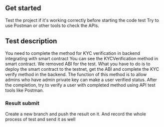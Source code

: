 
## Get started

Test the project if it's working correctly before starting the code test
Try to use Postman or other tools to check the APIs.

## Test description

You need to complete the method for KYC verification in backend integrating with smart contract
You can see the KYCVerification method in smart contract. We removed ABI for the test.
What you have to do is to deploy the smart contract to the testnet, get the ABI and complete the KYC verify method in the backend.
The function of this method is to allow admins who have admin private key can make a user verified status.
After the completion, try to verify a user with completed method using API test tools like Postman.

### Result submit

Create a new branch and push the result on it. And record the whole process of test and send it as well